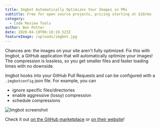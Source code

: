 ```yaml
---
title: Imgbot Automatically Optimizes Your Images in PRs
subtitle: Free for open source projects, pricing starting at $10/mo
category:
  - Code Review Tools
author: Ben Potter
date: 2020-04-19T06:18:19.523Z
featureImage: /uploads/imgbot.jpg
---
```

Chances are: the images on your site aren't fully optimized. Fix this with Imgbot, a GitHub application that will automatically optimize your images! The compression is lossless, so you get smaller files and faster loading times with no downside.

Imgbot hooks into your GitHub Pull Requests and can be configured with a `.imgbotconfig` json file. For example, you can
- ignore specific files/directories
- enable aggressive (lossy) compression
- schedule compressions

![Imgbot screenshot](/uploads/8d3f7000-0950-11ea-90de-e7788ae2f3dc.jfif)

Check it out [on the GitHub marketplace](https://github.com/marketplace/imgbot) or [on their website](https://imgbot.net/)!